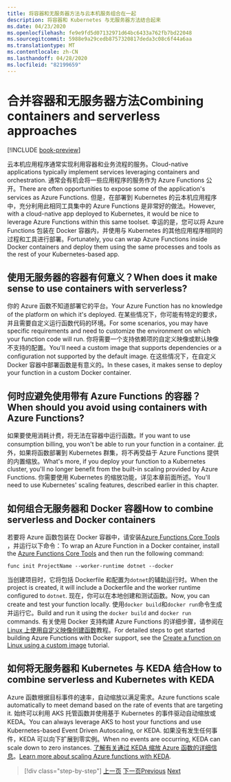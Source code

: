 ```yaml
---
title: 将容器和无服务器方法与云本机服务组合在一起
description: 将容器和 Kubernetes 与无服务器方法结合起来
ms.date: 04/23/2020
ms.openlocfilehash: fe9e9fd5d07132971d64bc6433a762fb7bd22048
ms.sourcegitcommit: 5988e9a29cedb8757320817deda3c08c6f44a6aa
ms.translationtype: MT
ms.contentlocale: zh-CN
ms.lasthandoff: 04/28/2020
ms.locfileid: "82199659"
---
```

# <a name="combining-containers-and-serverless-approaches"></a><span data-ttu-id="9905d-103">合并容器和无服务器方法</span><span class="sxs-lookup"><span data-stu-id="9905d-103">Combining containers and serverless approaches</span></span>

[!INCLUDE [book-preview](../../../includes/book-preview.md)]

<span data-ttu-id="9905d-104">云本机应用程序通常实现利用容器和业务流程的服务。</span><span class="sxs-lookup"><span data-stu-id="9905d-104">Cloud-native applications typically implement services leveraging containers and orchestration.</span></span> <span data-ttu-id="9905d-105">通常会有机会将一些应用程序的服务作为 Azure Functions 公开。</span><span class="sxs-lookup"><span data-stu-id="9905d-105">There are often opportunities to expose some of the application's services as Azure Functions.</span></span> <span data-ttu-id="9905d-106">但是，在部署到 Kubernetes 的云本机应用程序中，充分利用此相同工具集中的 Azure Functions 是非常好的做法。</span><span class="sxs-lookup"><span data-stu-id="9905d-106">However, with a cloud-native app deployed to Kubernetes, it would be nice to leverage Azure Functions within this same toolset.</span></span> <span data-ttu-id="9905d-107">幸运的是，您可以将 Azure Functions 包装在 Docker 容器内，并使用与 Kubernetes 的其他应用程序相同的过程和工具进行部署。</span><span class="sxs-lookup"><span data-stu-id="9905d-107">Fortunately, you can wrap Azure Functions inside Docker containers and deploy them using the same processes and tools as the rest of your Kubernetes-based app.</span></span>

## <a name="when-does-it-make-sense-to-use-containers-with-serverless"></a><span data-ttu-id="9905d-108">使用无服务器的容器有何意义？</span><span class="sxs-lookup"><span data-stu-id="9905d-108">When does it make sense to use containers with serverless?</span></span>

<span data-ttu-id="9905d-109">你的 Azure 函数不知道部署它的平台。</span><span class="sxs-lookup"><span data-stu-id="9905d-109">Your Azure Function has no knowledge of the platform on which it's deployed.</span></span> <span data-ttu-id="9905d-110">在某些情况下，你可能有特定的要求，并且需要自定义运行函数代码的环境。</span><span class="sxs-lookup"><span data-stu-id="9905d-110">For some scenarios, you may have specific requirements and need to customize the environment on which your function code will run.</span></span> <span data-ttu-id="9905d-111">你将需要一个支持依赖项的自定义映像或默认映像不支持的配置。</span><span class="sxs-lookup"><span data-stu-id="9905d-111">You'll need a custom image that supports dependencies or a configuration not supported by the default image.</span></span> <span data-ttu-id="9905d-112">在这些情况下，在自定义 Docker 容器中部署函数是有意义的。</span><span class="sxs-lookup"><span data-stu-id="9905d-112">In these cases, it makes sense to deploy your function in a custom Docker container.</span></span>

## <a name="when-should-you-avoid-using-containers-with-azure-functions"></a><span data-ttu-id="9905d-113">何时应避免使用带有 Azure Functions 的容器？</span><span class="sxs-lookup"><span data-stu-id="9905d-113">When should you avoid using containers with Azure Functions?</span></span>

<span data-ttu-id="9905d-114">如果要使用消耗计费，将无法在容器中运行函数。</span><span class="sxs-lookup"><span data-stu-id="9905d-114">If you want to use consumption billing, you won't be able to run your function in a container.</span></span> <span data-ttu-id="9905d-115">此外，如果将函数部署到 Kubernetes 群集，将不再受益于 Azure Functions 提供的内置缩放。</span><span class="sxs-lookup"><span data-stu-id="9905d-115">What's more, if you deploy your function to a Kubernetes cluster, you'll no longer benefit from the built-in scaling provided by Azure Functions.</span></span> <span data-ttu-id="9905d-116">你需要使用 Kubernetes 的缩放功能，详见本章前面所述。</span><span class="sxs-lookup"><span data-stu-id="9905d-116">You'll need to use Kubernetes' scaling features, described earlier in this chapter.</span></span>

## <a name="how-to-combine-serverless-and-docker-containers"></a><span data-ttu-id="9905d-117">如何组合无服务器和 Docker 容器</span><span class="sxs-lookup"><span data-stu-id="9905d-117">How to combine serverless and Docker containers</span></span>

<span data-ttu-id="9905d-118">若要将 Azure 函数包装在 Docker 容器中，请安装[Azure Functions Core Tools](https://github.com/Azure/azure-functions-core-tools) ，并运行以下命令：</span><span class="sxs-lookup"><span data-stu-id="9905d-118">To wrap an Azure Function in a Docker container, install the [Azure Functions Core Tools](https://github.com/Azure/azure-functions-core-tools) and then run the following command:</span></span>

```console
func init ProjectName --worker-runtime dotnet --docker
```

<span data-ttu-id="9905d-119">当创建项目时，它将包括 Dockerfile 和配置为`dotnet`的辅助运行时。</span><span class="sxs-lookup"><span data-stu-id="9905d-119">When the project is created, it will include a Dockerfile and the worker runtime configured to `dotnet`.</span></span> <span data-ttu-id="9905d-120">现在，你可以在本地创建和测试函数。</span><span class="sxs-lookup"><span data-stu-id="9905d-120">Now, you can create and test your function locally.</span></span> <span data-ttu-id="9905d-121">使用`docker build`和`docker run`命令生成并运行它。</span><span class="sxs-lookup"><span data-stu-id="9905d-121">Build and run it using the  `docker build` and `docker run` commands.</span></span> <span data-ttu-id="9905d-122">有关使用 Docker 支持构建 Azure Functions 的详细步骤，请参阅在[Linux 上使用自定义映像创建函数](https://docs.microsoft.com/azure/azure-functions/functions-create-function-linux-custom-image)教程。</span><span class="sxs-lookup"><span data-stu-id="9905d-122">For detailed steps to get started building Azure Functions with Docker support, see the [Create a function on Linux using a custom image](https://docs.microsoft.com/azure/azure-functions/functions-create-function-linux-custom-image) tutorial.</span></span>

## <a name="how-to-combine-serverless-and-kubernetes-with-keda"></a><span data-ttu-id="9905d-123">如何将无服务器和 Kubernetes 与 KEDA 结合</span><span class="sxs-lookup"><span data-stu-id="9905d-123">How to combine serverless and Kubernetes with KEDA</span></span>

<span data-ttu-id="9905d-124">Azure 函数根据目标事件的速率，自动缩放以满足需求。</span><span class="sxs-lookup"><span data-stu-id="9905d-124">Azure functions scale automatically to meet demand based on the rate of events that are targeting it.</span></span> <span data-ttu-id="9905d-125">始终可以利用 AKS 托管函数并使用基于 Kubernetes 的事件驱动自动缩放或 KEDA。</span><span class="sxs-lookup"><span data-stu-id="9905d-125">You can always leverage AKS to host your functions and use Kubernetes-based Event Driven Autoscaling, or KEDA.</span></span> <span data-ttu-id="9905d-126">如果没有发生任何事件，KEDA 可以向下扩展到零实例。</span><span class="sxs-lookup"><span data-stu-id="9905d-126">When no events are occurring, KEDA can scale down to zero instances.</span></span> <span data-ttu-id="9905d-127">[了解有关通过 KEDA 缩放 Azure 函数的详细信息](https://docs.microsoft.com/azure/azure-functions/functions-kubernetes-keda)。</span><span class="sxs-lookup"><span data-stu-id="9905d-127">[Learn more about scaling Azure functions with KEDA](https://docs.microsoft.com/azure/azure-functions/functions-kubernetes-keda).</span></span>

>[!div class="step-by-step"]
><span data-ttu-id="9905d-128">[上一页](leverage-serverless-functions.md)
>[下一页](deploy-containers-azure.md)</span><span class="sxs-lookup"><span data-stu-id="9905d-128">[Previous](leverage-serverless-functions.md)
[Next](deploy-containers-azure.md)</span></span>
